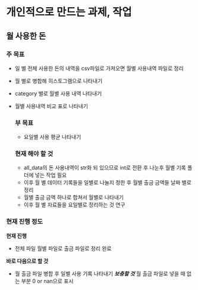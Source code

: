 # 개인적으로 만드는 과제, 작업

## 월 사용한 돈


### 주 목표
- 일 별 전체 사용한 돈의 내역을 csv파일로 가져오면 월별 사용내역 파일로 정리
- 월 별로 병합해 히스토그램으로 나타내기
- category 별로 월별 사용 내역 나타내기
- 월별 사용내역 비교 표로 나타내기


  ### 부 목표
  - 요일별 사용 평균 나타내기


  ### 현재 해야 할 것
  - all_data의 돈 사용내역이 str화 되 있으므로 int로 전환 후 나눈후 월별 기록 폴더에 넣는 작업 필요
  - 이후 월 별 데이터 기록들을 일별로 나눌지 정한 후 월별 출금 금액들 날짜 별로 정리
  - 월별 출금 금액 하나로 합쳐서 월별로 나타내기
  -  이후 월 별 자료들을 요일별로 정리하는 것 연구 


### 현재 진행 정도
**현재 진행**
- 전체 파일 월별 파일로 출금 파일로 정리 완료

**바로 다음으로 할 것**
- 월 출금 파일 병합 후 일별 사용 기록 나타내기
  ***보충할 것***
  월 출금 파일로 넣을 때 없는 부분 0 or nan으로 표시
